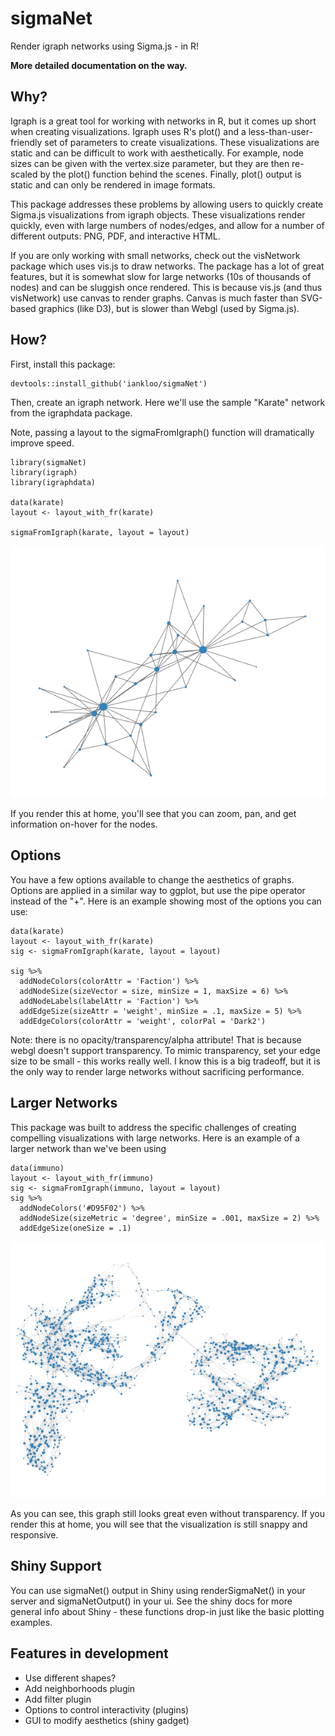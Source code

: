 # sigmaNet

Render igraph networks using Sigma.js - in R!  

<strong>More detailed documentation on the way.</strong>

## Why?

Igraph is a great tool for working with networks in R, but it comes up short when creating visualizations.  Igraph uses R's plot() and a less-than-user-friendly set of parameters to create visualizations.  These visualizations are static and can be difficult to work with aesthetically.  For example, node sizes can be given with the vertex.size parameter, but they are then re-scaled by the plot() function behind the scenes.  Finally, plot() output is static and can only be rendered in image formats.

This package addresses these problems by allowing users to quickly create Sigma.js visualizations from igraph objects.  These visualizations render quickly, even with large numbers of nodes/edges, and allow for a number of different outputs: PNG, PDF, and interactive HTML.  

If you are only working with small networks, check out the visNetwork package which uses vis.js to draw networks.  The package has a lot of great features, but it is somewhat slow for large networks (10s of thousands of nodes) and can be sluggish once rendered.  This is because vis.js (and thus visNetwork) use canvas to render graphs.  Canvas is much faster than SVG-based graphics (like D3), but is slower than Webgl (used by Sigma.js).

## How?

First, install this package:

```
devtools::install_github('iankloo/sigmaNet')
```

Then, create an igraph network.  Here we'll use the sample "Karate" network from the igraphdata package.

Note, passing a layout to the sigmaFromIgraph() function will dramatically improve speed.

```
library(sigmaNet)
library(igraph)
library(igraphdata)

data(karate)
layout <- layout_with_fr(karate)

sigmaFromIgraph(karate, layout = layout)
```
![](simpleNetwork.png)


If you render this at home, you'll see that you can zoom, pan, and get information on-hover for the nodes.

## Options

You have a few options available to change the aesthetics of graphs. Options are applied in a similar way to ggplot, but use the pipe operator instead of the "+".  Here is an example showing most of the options you can use:

```
data(karate)
layout <- layout_with_fr(karate)
sig <- sigmaFromIgraph(karate, layout = layout)

sig %>%
  addNodeColors(colorAttr = 'Faction') %>%
  addNodeSize(sizeVector = size, minSize = 1, maxSize = 6) %>%
  addNodeLabels(labelAttr = 'Faction') %>%
  addEdgeSize(sizeAttr = 'weight', minSize = .1, maxSize = 5) %>%
  addEdgeColors(colorAttr = 'weight', colorPal = 'Dark2') 
```


Note: there is no opacity/transparency/alpha attribute!  That is because webgl doesn't support transparency.  To mimic transparency, set your edge size to be small - this works really well.  I know this is a big tradeoff, but it is the only way to render large networks without sacrificing performance.  

## Larger Networks

This package was built to address the specific challenges of creating compelling visualizations with large networks.  Here is an example of a larger network than we've been using

```
data(immuno)
layout <- layout_with_fr(immuno)
sig <- sigmaFromIgraph(immuno, layout = layout)
sig %>% 
  addNodeColors('#D95F02') %>%
  addNodeSize(sizeMetric = 'degree', minSize = .001, maxSize = 2) %>%
  addEdgeSize(oneSize = .1)
```
![](bigNetwork.png)

As you can see, this graph still looks great even without transparency.  If you render this at home, you will see that the visualization is still snappy and responsive.  

## Shiny Support

You can use sigmaNet() output in Shiny using renderSigmaNet() in your server and sigmaNetOutput() in your ui.  See the shiny docs for more general info about Shiny - these functions drop-in just like the basic plotting examples.  

## Features in development

- Use different shapes?
- Add neighborhoods plugin
- Add filter plugin
- Options to control interactivity (plugins)
- GUI to modify aesthetics (shiny gadget)



